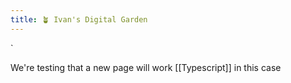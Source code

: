 ```yaml
---
title: 🪴 Ivan's Digital Garden
---
```


`

We're testing that a new page will work [[Typescript]] in this case